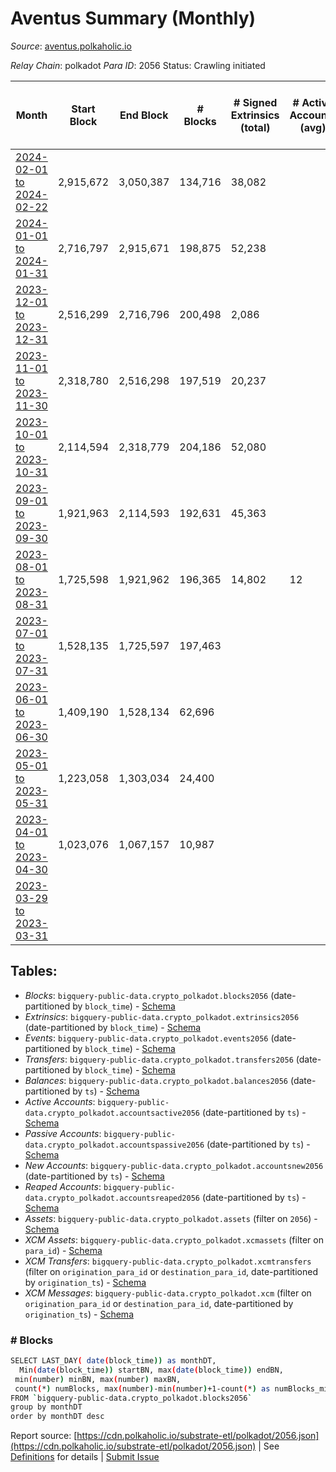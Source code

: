 # Aventus Summary (Monthly)

_Source_: [aventus.polkaholic.io](https://aventus.polkaholic.io)

*Relay Chain*: polkadot
*Para ID*: 2056
Status: Crawling initiated


| Month | Start Block | End Block | # Blocks | # Signed Extrinsics (total) | # Active Accounts (avg) | # Addresses with Balances (max) | Issues |
| ----- | ----------- | --------- | -------- | --------------------------- | ----------------------- | ------------------------------- | ------ |
| [2024-02-01 to 2024-02-22](/polkadot/2056-aventus/2024-02-29.md) | 2,915,672 | 3,050,387 | 134,716 | 38,082 |  |  | -   |   
| [2024-01-01 to 2024-01-31](/polkadot/2056-aventus/2024-01-31.md) | 2,716,797 | 2,915,671 | 198,875 | 52,238 |  |  | -   |   
| [2023-12-01 to 2023-12-31](/polkadot/2056-aventus/2023-12-31.md) | 2,516,299 | 2,716,796 | 200,498 | 2,086 |  |  | -   |   
| [2023-11-01 to 2023-11-30](/polkadot/2056-aventus/2023-11-30.md) | 2,318,780 | 2,516,298 | 197,519 | 20,237 |  |  | -   |   
| [2023-10-01 to 2023-10-31](/polkadot/2056-aventus/2023-10-31.md) | 2,114,594 | 2,318,779 | 204,186 | 52,080 |  |  | -   |   
| [2023-09-01 to 2023-09-30](/polkadot/2056-aventus/2023-09-30.md) | 1,921,963 | 2,114,593 | 192,631 | 45,363 |  |  | -   |   
| [2023-08-01 to 2023-08-31](/polkadot/2056-aventus/2023-08-31.md) | 1,725,598 | 1,921,962 | 196,365 | 14,802 | 12 |  | -   |   
| [2023-07-01 to 2023-07-31](/polkadot/2056-aventus/2023-07-31.md) | 1,528,135 | 1,725,597 | 197,463 |  |  |  | -   |   
| [2023-06-01 to 2023-06-30](/polkadot/2056-aventus/2023-06-30.md) | 1,409,190 | 1,528,134 | 62,696 |  |  |  | - 56,249 (47.29%) |   
| [2023-05-01 to 2023-05-31](/polkadot/2056-aventus/2023-05-31.md) | 1,223,058 | 1,303,034 | 24,400 |  |  |  | -  **BROKEN** (69.49%) |   
| [2023-04-01 to 2023-04-30](/polkadot/2056-aventus/2023-04-30.md) | 1,023,076 | 1,067,157 | 10,987 |  |  |  | -  **BROKEN** (75.08%) |   
| [2023-03-29 to 2023-03-31](/polkadot/2056-aventus/2023-03-31.md) |  |  |  |  |  |  | -  **BROKEN**  |   

## Tables:

* _Blocks_: `bigquery-public-data.crypto_polkadot.blocks2056` (date-partitioned by `block_time`) - [Schema](/schema/balances.json)
* _Extrinsics_: `bigquery-public-data.crypto_polkadot.extrinsics2056` (date-partitioned by `block_time`) - [Schema](/schema/extrinsics.json)
* _Events_: `bigquery-public-data.crypto_polkadot.events2056` (date-partitioned by `block_time`) - [Schema](/schema/events.json)
* _Transfers_: `bigquery-public-data.crypto_polkadot.transfers2056` (date-partitioned by `block_time`) - [Schema](/schema/transfers.json)
* _Balances_: `bigquery-public-data.crypto_polkadot.balances2056` (date-partitioned by `ts`) - [Schema](/schema/balances.json)
* _Active Accounts_: `bigquery-public-data.crypto_polkadot.accountsactive2056` (date-partitioned by `ts`) - [Schema](/schema/accountsactive.json)
* _Passive Accounts_: `bigquery-public-data.crypto_polkadot.accountspassive2056` (date-partitioned by `ts`) - [Schema](/schema/accountspassive.json)
* _New Accounts_: `bigquery-public-data.crypto_polkadot.accountsnew2056` (date-partitioned by `ts`) - [Schema](/schema/accountsnew.json)
* _Reaped Accounts_: `bigquery-public-data.crypto_polkadot.accountsreaped2056` (date-partitioned by `ts`) - [Schema](/schema/accountsreaped.json)
* _Assets_: `bigquery-public-data.crypto_polkadot.assets` (filter on `2056`) - [Schema](/schema/assets.json)
* _XCM Assets_: `bigquery-public-data.crypto_polkadot.xcmassets` (filter on `para_id`) - [Schema](/schema/xcmassets.json)
* _XCM Transfers_: `bigquery-public-data.crypto_polkadot.xcmtransfers` (filter on `origination_para_id` or `destination_para_id`, date-partitioned by `origination_ts`) - [Schema](/schema/xcmtransfers.json)
* _XCM Messages_: `bigquery-public-data.crypto_polkadot.xcm` (filter on `origination_para_id` or `destination_para_id`, date-partitioned by `origination_ts`) - [Schema](/schema/xcm.json)

### # Blocks
```bash
SELECT LAST_DAY( date(block_time)) as monthDT,
  Min(date(block_time)) startBN, max(date(block_time)) endBN, 
 min(number) minBN, max(number) maxBN, 
 count(*) numBlocks, max(number)-min(number)+1-count(*) as numBlocks_missing 
FROM `bigquery-public-data.crypto_polkadot.blocks2056` 
group by monthDT 
order by monthDT desc
```


Report source: [https://cdn.polkaholic.io/substrate-etl/polkadot/2056.json](https://cdn.polkaholic.io/substrate-etl/polkadot/2056.json) | See [Definitions](/DEFINITIONS.md) for details | [Submit Issue](https://github.com/colorfulnotion/substrate-etl/issues)
